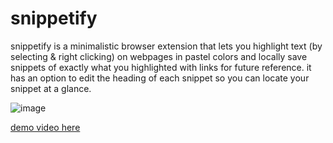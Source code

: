 # snippetify
snippetify is a minimalistic browser extension that lets you highlight text (by selecting & right clicking) on webpages in pastel colors and locally save snippets of exactly what you highlighted with links for future reference. it has an option to edit the heading of each snippet so you can locate your snippet at a glance.

![image](https://github.com/user-attachments/assets/b0e25dde-d595-44f1-9361-9e783fe760b3)


[demo video here](https://hc-cdn.hel1.your-objectstorage.com/s/v3/4cf02f5a36d545e4c30c40afbdf24d6d88c9c763_browserbuddy-demo.mp4)
